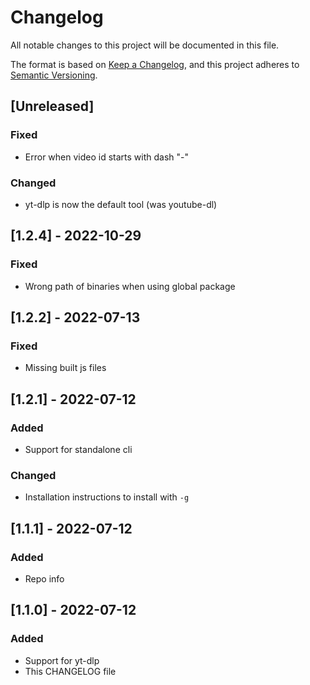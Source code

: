 # Changelog

All notable changes to this project will be documented in this file.

The format is based on [Keep a Changelog](https://keepachangelog.com/en/1.0.0/),
and this project adheres to [Semantic Versioning](https://semver.org/spec/v2.0.0.html).

## [Unreleased]

### Fixed

- Error when video id starts with dash "-"

### Changed

- yt-dlp is now the default tool (was youtube-dl)

## [1.2.4] - 2022-10-29

### Fixed

- Wrong path of binaries when using global package

## [1.2.2] - 2022-07-13

### Fixed

- Missing built js files

## [1.2.1] - 2022-07-12

### Added

- Support for standalone cli

### Changed

- Installation instructions to install with `-g`

## [1.1.1] - 2022-07-12

### Added

- Repo info

## [1.1.0] - 2022-07-12

### Added

- Support for yt-dlp
- This CHANGELOG file
